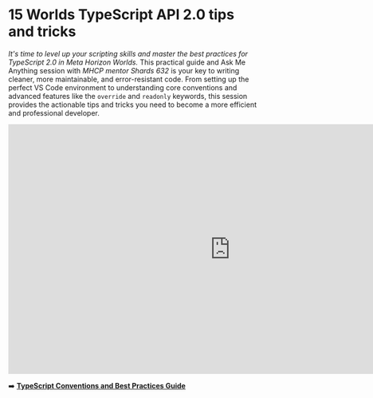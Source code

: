 # 15 Worlds TypeScript API 2.0 tips and tricks
*It's time to level up your scripting skills and master the best practices for TypeScript 2.0 in Meta Horizon Worlds.* This practical guide and Ask Me Anything session with *MHCP mentor Shards 632* is your key to writing cleaner, more maintainable, and error-resistant code. From setting up the perfect VS Code environment to understanding core conventions and advanced features like the `override` and `readonly` keywords, this session provides the actionable tips and tricks you need to become a more efficient and professional developer.

<iframe width="890" height="501" src="https://www.youtube.com/embed/6dl5hbpPTVE" title="Worlds TypeScript API 2.0 Tips and Tricks" frameborder="0" allow="accelerometer; autoplay; clipboard-write; encrypted-media; gyroscope; picture-in-picture; web-share" referrerpolicy="strict-origin-when-cross-origin" allowfullscreen></iframe>

➡️ **[TypeScript Conventions and Best Practices Guide](../../../docs/scripting-concepts-persistence-apis/typescript-conventions-best-practices/)**